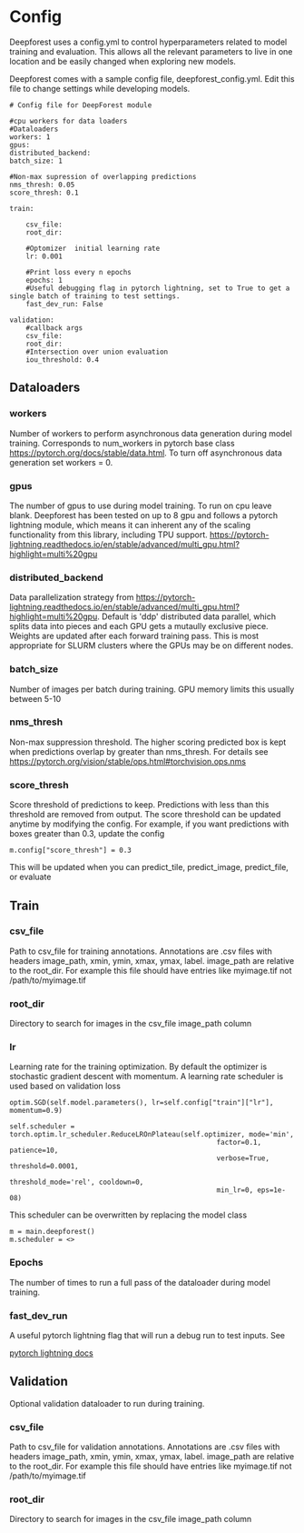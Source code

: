 # Config

Deepforest uses a config.yml to control hyperparameters related to model training and evaluation. This allows all the relevant parameters to live in one location and be easily changed when exploring new models.

Deepforest comes with a sample config file, deepforest_config.yml. Edit this file to change settings while developing models.

```
# Config file for DeepForest module

#cpu workers for data loaders
#Dataloaders
workers: 1
gpus: 
distributed_backend:
batch_size: 1

#Non-max supression of overlapping predictions
nms_thresh: 0.05
score_thresh: 0.1

train:

    csv_file:
    root_dir:
    
    #Optomizer  initial learning rate
    lr: 0.001

    #Print loss every n epochs
    epochs: 1
    #Useful debugging flag in pytorch lightning, set to True to get a single batch of training to test settings.
    fast_dev_run: False
    
validation:
    #callback args
    csv_file: 
    root_dir:
    #Intersection over union evaluation
    iou_threshold: 0.4
```

## Dataloaders

### workers
Number of workers to perform asynchronous data generation during model training. Corresponds to num_workers in pytorch base 
class https://pytorch.org/docs/stable/data.html. To turn off asynchronous data generation set workers = 0.

### gpus
The number of gpus to use during model training. To run on cpu leave blank. Deepforest has been tested on up to 8 gpu and follows a pytorch lightning module, which means it can inherent any of the scaling functionality from this library, including TPU support.
https://pytorch-lightning.readthedocs.io/en/stable/advanced/multi_gpu.html?highlight=multi%20gpu

### distributed_backend
Data parallelization strategy from https://pytorch-lightning.readthedocs.io/en/stable/advanced/multi_gpu.html?highlight=multi%20gpu. Default is 'ddp' distributed data parallel, which splits data into pieces and each GPU gets a mutaully exclusive piece. Weights are updated after each forward training pass.
This is most appropriate for SLURM clusters where the GPUs may be on different nodes.

### batch_size
Number of images per batch during training. GPU memory limits this usually between 5-10

### nms_thresh

Non-max suppression threshold. The higher scoring predicted box is kept when predictions overlap by greater than nms_thresh. For details see
https://pytorch.org/vision/stable/ops.html#torchvision.ops.nms

### score_thresh

Score threshold of predictions to keep. Predictions with less than this threshold are removed from output.
The score threshold can be updated anytime by modifying the config. For example, if you want predictions with boxes greater than 0.3, update the config

```
m.config["score_thresh"] = 0.3
```

This will be updated when you can predict_tile, predict_image, predict_file, or evaluate

## Train

### csv_file

Path to csv_file for training annotations. Annotations are .csv files with headers image_path, xmin, ymin, xmax, ymax, label. image_path are relative to the root_dir. 
For example this file should have entries like myimage.tif not /path/to/myimage.tif

### root_dir

Directory to search for images in the csv_file image_path column

### lr

Learning rate for the training optimization. By default the optimizer is stochastic gradient descent with momentum. A learning rate scheduler is used based on validation loss

```
optim.SGD(self.model.parameters(), lr=self.config["train"]["lr"], momentum=0.9)
```

```
self.scheduler = torch.optim.lr_scheduler.ReduceLROnPlateau(self.optimizer, mode='min', 
                                                   factor=0.1, patience=10, 
                                                   verbose=True, threshold=0.0001, 
                                                   threshold_mode='rel', cooldown=0, 
                                                   min_lr=0, eps=1e-08)
```
This scheduler can be overwritten by replacing the model class

```
m = main.deepforest()
m.scheduler = <>
```

### Epochs

The number of times to run a full pass of the dataloader during model training.

### fast_dev_run

A useful pytorch lightning flag that will run a debug run to test inputs. See 

[pytorch lightning docs](https://pytorch-lightning.readthedocs.io/en/latest/common/trainer.html?highlight=fast_dev_run#fast-dev-run)

## Validation

Optional validation dataloader to run during training.

### csv_file

Path to csv_file for validation annotations. Annotations are .csv files with headers image_path, xmin, ymin, xmax, ymax, label. image_path are relative to the root_dir. 
For example this file should have entries like myimage.tif not /path/to/myimage.tif

### root_dir

Directory to search for images in the csv_file image_path column
